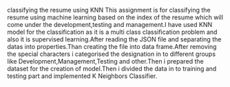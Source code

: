 classifying the resume using KNN This assignment is for classifying the resume using machine learning based on the index of the resume which will come under the development,testing and management.I have used KNN model for the classification as it is a multi class classification problem and also it is supervised learning.After reading the JSON file and separating the datas into properties.Than creating the file into data frame.After removing the special characters i categorised the designation in to different groups like Development,Management,Testing and other.Then i prepared the dataset for the creation of model.Then i divided the data in to training and testing part and implemented K Neighbors Classifier.
